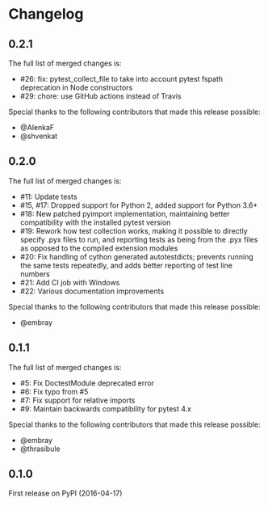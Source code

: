 # Changelog

## 0.2.1

The full list of merged changes is:

- #26: fix: pytest_collect_file to take into account pytest fspath deprecation in Node constructors
- #29: chore: use GitHub actions instead of Travis

Special thanks to the following contributors that made this release possible:

- @AlenkaF
- @shvenkat

## 0.2.0

The full list of merged changes is:

- #11: Update tests
- #15, #17: Dropped support for Python 2, added support for Python 3.6+
- #18: New patched pyimport implementation, maintaining better compatibility with the installed pytest version
- #19: Rework how test collection works, making it possible to directly specify .pyx files to run, and reporting
    tests as being from the .pyx files as opposed to the compiled extension modules
- #20: Fix handling of cython generated autotestdicts; prevents running the same tests repeatedly, and adds better
    reporting of test line numbers
- #21: Add CI job with Windows
- #22: Various documentation improvements

Special thanks to the following contributors that made this release possible:

- @embray

## 0.1.1

The full list of merged changes is:

- #5: Fix DoctestModule deprecated error
- #6: Fix typo from #5
- #7: Fix support for relative imports
- #9: Maintain backwards compatibility for pytest 4.x

Special thanks to the following contributors that made this release possible:

- @embray
- @thrasibule

## 0.1.0

First release on PyPI (2016-04-17)
